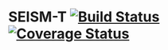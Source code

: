 # SEISM-T [![Build Status](https://travis-ci.org/superdavidxp/SEISM-T.svg?branch=master)](https://travis-ci.org/superdavidxp/SEISM-T) [![Coverage Status](https://coveralls.io/repos/github/superdavidxp/SEISM-T/badge.svg?branch=master)](https://coveralls.io/github/superdavidxp/SEISM-T?branch=master)

